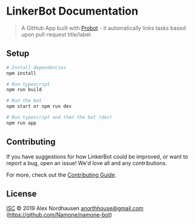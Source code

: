 # LinkerBot Documentation

> A GitHub App built with [Probot](https://github.com/probot/probot) - it automatically links tasks based upon pull-request title/label.

## Setup

```sh
# Install dependencies
npm install

# Run typescript
npm run build

# Run the bot
npm start or npm run dev

# Run typescript and then the bot (dev)
npm run app
```

## Contributing

If you have suggestions for how LinkerBot could be improved, or want to report a bug, open an issue! We'd love all and any contributions.

For more, check out the [Contributing Guide](CONTRIBUTING.md).

## License

[ISC](LICENSE) © 2019 Alex Nordhausen <anorthhouse@gmail.com> (https://github.com/Namone/namone-bot)
